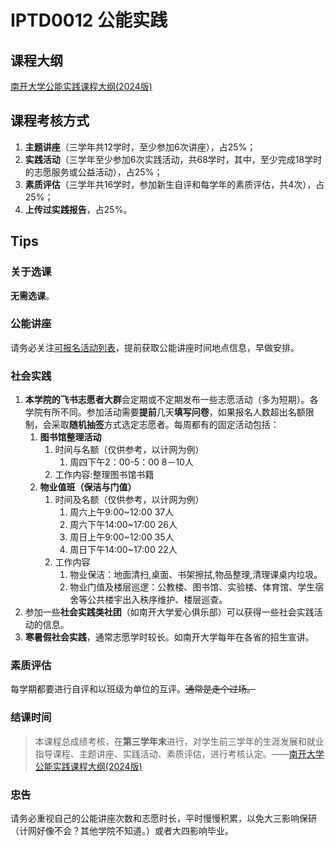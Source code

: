 
# IPTD0012 公能实践

## 课程大纲

[南开大学公能实践课程大纲(2024版)](http://fuxue.nankai.edu.cn/student/daganginfo/id/10.html)

## 课程考核方式

1. **主题讲座**（三学年共12学时，至少参加6次讲座），占25%；
2. **实践活动**（三学年至少参加6次实践活动，共68学时，其中，至少完成18学时的志愿服务或公益活动），占25%；
3. **素质评估**（三学年共16学时，参加新生自评和每学年的素质评估，共4次），占25%；
4. **上传过实践报告**，占25%。

## Tips

### 关于选课

**无需选课**。

### 公能讲座

请务必关注[可报名活动列表](http://fuxue.nankai.edu.cn/student/kbmhd/type/1.html)，提前获取公能讲座时间地点信息，早做安排。

### 社会实践

1. **本学院的飞书志愿者大群**会定期或不定期发布一些志愿活动（多为短期）。各学院有所不同。参加活动需要**提前**几天**填写问卷**，如果报名人数超出名额限制，会采取**随机抽签**方式选定志愿者。每周都有的固定活动包括：
   1. **图书馆整理活动**
      1. 时间与名额（仅供参考，以计网为例）
         1. 周四下午2：00-5：00 8－10人
      2. 工作内容:整理图书馆书籍
   2. **物业值班（保洁与门值）**
      1. 时间及名额（仅供参考，以计网为例）
         1. 周六上午9:00~12:00 37人
         2. 周六下午14:00~17:00 26人
         3. 周日上午9:00~12:00 35人
         4. 周日下午14:00~17:00 22人
      2. 工作内容
         1. 物业保洁：地面清扫,桌面、书架擦拭,物品整理,清理课桌内垃圾。
         2. 物业门值及楼层巡逻：公教楼、图书馆、实验楼、体育馆、学生宿舍等公共楼宇出入秩序维护、楼层巡查。
2. 参加一些**社会实践类社团**（如南开大学爱心俱乐部）可以获得一些社会实践活动的信息。
3. **寒暑假社会实践**，通常志愿学时较长。如南开大学每年在各省的招生宣讲。

### 素质评估

每学期都要进行自评和以班级为单位的互评。~~通常是走个过场。~~

### 结课时间

>本课程总成绩考核，在**第三学年末**进行，对学生前三学年的生涯发展和就业指导课程、主题讲座、实践活动、素质评估，进行考核认定。——[南开大学公能实践课程大纲(2024版)](http://fuxue.nankai.edu.cn/student/daganginfo/id/10.html)

### 忠告

请务必重视自己的公能讲座次数和志愿时长，平时慢慢积累，以免大三影响保研（计网好像不会？其他学院不知道。）或者大四影响毕业。
